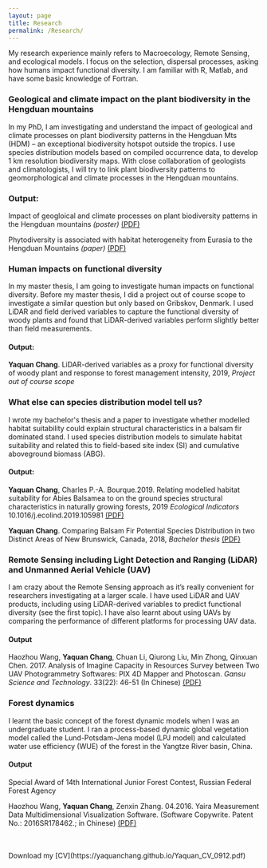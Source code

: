 ```yaml
---
layout: page
title: Research 
permalink: /Research/
---
```

My research experience mainly refers to Macroecology, Remote Sensing, and ecological models. I focus on the selection, dispersal processes, asking how humans impact functional diversity. I am familiar with R, Matlab, and have some basic knowledge of Fortran.

### Geological and climate impact on the plant biodiversity in the Hengduan mountains
In my PhD, I am investigating and understand the impact of geological and climate processes on plant biodiversity patterns in the Hengduan Mts (HDM) – an exceptional biodiversity hotspot outside the tropics. I use species distribution models based on compiled occurrence data, to develop 1 km resolution biodiversity maps. With close collaboration of geologists and climatologists, I will try to link plant biodiversity patterns to geomorphological and climate processes in the Hengduan mountains.

### Output:
Impact of geogloical and climate processes on plant biodiversity patterns in the Hengduan mountains _(poster)_ [(PDF)](https://yaquanchang.github.io/poster_sdm.pdf)

Phytodiversity is associated with habitat heterogeneity from Eurasia to the Hengduan Mountains  _(paper)_ [(PDF)](https://yaquanchang.github.io/NP2023.pdf)

### Human impacts on functional diversity
In my master thesis, I am going to investigate human impacts on functional diversity. Before my master thesis, I did a project out of course scope to investigate a similar question but only based on Gribskov, Denmark. I used LiDAR and field derived variables to capture the functional diversity of woody plants and found that LiDAR-derived variables perform slightly better than field measurements.

#### Output:
**Yaquan Chang**. LiDAR-derived variables as a proxy for functional diversity of woody plant and response to forest management intensity, 2019, _Project out of course scope_ 

### What else can species distribution model tell us?
I wrote my bachelor's thesis and a paper to investigate whether modelled habitat suitability could explain structural characteristics in a balsam fir dominated stand. I used species distribution models to simulate habitat suitability and related this to field-based site index (SI) and cumulative aboveground biomass (ABG). 

#### Output: 
**Yaquan Chang**, Charles P.-A. Bourque.2019. Relating modelled habitat suitability for Abies Balsamea to on the ground species structural characteristics in naturally growing forests, 2019 _Ecological Indicators_ 10.1016/j.ecolind.2019.105981 [(PDF)](https://yaquanchang.github.io/MS.pdf)

**Yaquan Chang**. Comparing Balsam Fir Potential Species Distribution in two Distinct Areas of New Brunswick, Canada, 2018, _Bachelor thesis_ [(PDF)](https://yaquanchang.github.io/Thesis_Yaquan.pdf)


### Remote Sensing including Light Detection and Ranging (LiDAR) and Unmanned Aerial Vehicle (UAV)
I am crazy about the Remote Sensing approach as it’s really convenient for researchers investigating at a larger scale. I have used LiDAR and UAV products, including using LiDAR-derived variables to predict functional diversity (see the first topic). I have also learnt about using UAVs by comparing the performance of different platforms for processing UAV data.

#### Output
Haozhou Wang, **Yaquan Chang**, Chuan Li, Qiurong Liu, Min Zhong, Qinxuan Chen. 2017. Analysis of Imagine Capacity in Resources Survey between Two UAV Photogrammetry Softwares: PIX 4D Mapper and Photoscan. _Gansu Science and Technology_. 33(22): 46-51 (In Chinese) [(PDF)](https://yaquanchang.github.io/UAV_paper.pdf)


### Forest dynamics
I learnt the basic concept of the forest dynamic models when I was an undergraduate student. I ran a process-based dynamic global vegetation model called the Lund-Potsdam-Jena model (LPJ model) and calculated water use efficiency (WUE) of the forest in the Yangtze River basin, China.

#### Output
Special Award of 14th International Junior Forest Contest, Russian Federal Forest Agency

Haozhou Wang, **Yaquan Chang**, Zenxin Zhang. 04.2016. Yaira Measurement Data Multidimensional Visualization Software. (Software Copywrite. Patent No.: 2016SR178462.; in Chinese) [(PDF)](https://yaquanchang.github.io/Software_Copyright.pdf)

<br>
<br>
Download my [CV](https://yaquanchang.github.io/Yaquan_CV_0912.pdf)
<br>
